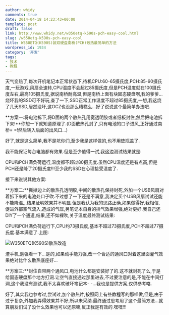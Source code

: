 ```yaml
---
author: whidy
comments: true
date: 2014-04-18 14:23:43+00:00
template: post
draft: false
link: http://www.whidy.net/w350etq-k590s-pch-easy-cool.html
slug: /w350etq-k590s-pch-easy-cool
title: W350ETQ(K590S)装双硬盘南桥(PCH)散热最简单的方法
wordpress_id: 1934
category: '开发'
tags:
- 技术
- 教程
---
```


天气变热了,每次开机笔记本正常状态下,待机CPU:60-65摄氏度,PCH:85-90摄氏度,一玩游戏,风扇全速转,CPU温度不会超过85摄氏度,但是PCH温度就在100摄氏度左右,最高105摄氏度,据说南桥耐高温,但是南桥上面有块固态硬盘啊,我的爹爹...烧坏我的SSD可不好玩,查了一下,SSD正常工作温度不超过85摄氏度,一想,我这烧了几天SSD,居然没坏,这OCZ也没那么糟糕么...好了说说这个最简单办法吧.

**方案一:将电池拆下,将D面的两个散热孔用宽透明胶或者纸板封住,然后把电池拆下来!**你想一下就知道原理了.(D面散热孔封了,只有电池的口子进风,正好通过南桥= =!然后转入后面的出风口...)

好了,就是这么简单,我不是坑你们,至少我是这样做的,也不用垫瓶盖了.

我不能保证每台电脑都有效果.但是至少值得一试,我这边测试结果就是:

CPU和PCH满负荷运行,温度都不超过80摄氏度.虽然CPU温度还是有点高,但是PCH还是降了20摄氏度!!!至少我的SSD在心理接受温度了.

接下来说说其他方案:

**方案二:**撕掉边上的散热孔透明胶,中间的散热孔保持封死,外加一个USB风扇对着拆下来的电池处口子吹.不过想了一下还是不满意,我决定买个USB风扇试试还能不能降温,,,结果证明效果并不明显.但是我认为我的思路正确,如果做得好,我相信,促进外部空气流入,造成的气压,另笔记本自身的排气效果增强,绝对更好.我自己还DIY了一个通道,结果,还不如裸吹,关于温度最终测试结果:

CPU和PCH满负荷运行下,CPU约73摄氏度,基本不超过73摄氏度,PCH不超过77摄氏度.基本满意了.上图:

![W350ETQ(K590S)散热改造](https://www.whidy.net/wp-content/uploads/2014/04/cool-it-400x300.jpg)

渣手机,勉强看一下...是的,如果动手能力强,改一个合适的通风口对着这里面灌气效果绝对比什么散热底座好...

**方案三:**封住自带两个通风口,电池什么都是安装好了的.这不就封死了么,于是给固态硬盘那个地方打洞.让空气直接通过那里进去,不过要注意的是,不能在中间打洞,这个我没有测试,我不太喜欢破坏笔记本- -...我也是提供方案,仅供参考咯.

好了,其实我也参考过,尝试过,加个散热片,按照网上有些教程写的那样做,但是,由于过于复杂,外加我弄得效果并不好,所以未采纳.最终通过思考用了这个最简方法...就算朋友们试了没什么效果也可以还原嘛,反正我是有效的.嘿嘿!!!
